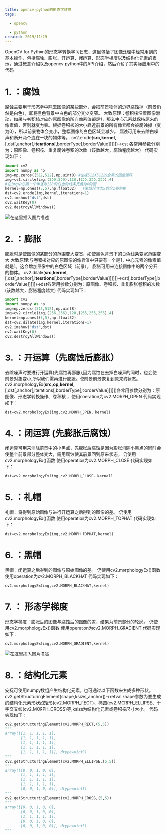 ```yaml
---
title: opencv-python的形态学转换
tags:

  - opencv

  - python
created: 2019/11/29
---
```


OpenCV for Python的形态学转换学习日志，这里包括了图像处理中经常用到的基本操作，包括腐蚀、膨胀、开运算、闭运算、形态学梯度以及结构化元素的表示，通过概念介绍以及opencv python中的API介绍，然后介绍了其实际应用中的代码<!-- more -->

#  1. ：腐蚀 

腐蚀主要用于形态学中除去图像的某些部分，会把前景物体的边界腐蚀掉（前景仍然是白色），即将黑色背景中白色的部分变少变窄。
大致原理：卷积核沿着图像滑动，如果与卷积核对应的原图像的所有像素值都是1，那么中心元素就保持原来的像素值，否则就变为零。根据卷积核的大小靠近前景的所有像素都会被腐蚀掉（变为0），所以前景物体会变小，整幅图像的白色区域会减少。
腐蚀可用来去除白噪声和断开两个连在一块的物体等。
cv2.erode(**src,kernel,**[,dst[,anchor[,**iterations**[,borderType[,borderValue]]]]])→dst
各常用参数分别为：原图像、卷积核、重复腐蚀卷积的次数（该数越大，腐蚀程度越大）
代码实现如下：

```python
import cv2
import numpy as np
img=np.zeros((512,512),np.uint8) #生成512X512的全黑的图像矩阵
img=cv2.circle(img,(256,256),128,(255,255,255),4) 
#在img中心画一个半径为128的白色的线条宽度为4的圆
kernel=np.ones((5,5),np.float32)   #生成尺寸为5的全1卷积核
dst=cv2.erode(img,kernel,iterations=1)
cv2.imshow("dst",dst)
cv2.waitKey(0)
cv2.destroyAllWindows()
```
![在这里插入图片描述](https://img-blog.csdnimg.cn/20190331233237859.png?x-oss-process=image/watermark,type_ZmFuZ3poZW5naGVpdGk,shadow_10,text_aHR0cHM6Ly9ibG9nLmNzZG4ubmV0L3h6YzEyMzRfXw==,size_16,color_FFFFFF,t_70)
#  2. ：膨胀 
膨胀时是使图像的某部分的范围变大变宽，如使黑色背景下的白色线条变宽范围变大
大致原理:与卷积核对应的原图像的像素值中只要有一个是1，中心元素的像素值就是1。这会增加图像中的白色区域（前景）。
膨胀可用来连接图像中的两个分开的物体。
cv2.dilate(**src,kernel,**[,dst[,anchor[,**iterations**[,borderType[,borderValue]]]]])→dst[,borderType[,borderValue]]]]])→dst各常用参数分别为：原图像、卷积核、重复膨胀卷积的次数(该数越大，膨胀程度越大)
代码实现如下：

```python
import cv2
import numpy as np
img=np.zeros((512,512),np.uint8)
img=cv2.circle(img,(256,256),128,(255,255,255),4)
kernel=np.ones((5,5),np.float32)
dst=cv2.dilate(img,kernel,iterations=1)
cv2.imshow("dst",dst)
cv2.waitKey(0)
cv2.destroyAllWindows()
```


#  3. ：开运算（先腐蚀后膨胀）
去除噪声时要进行开运算(先腐蚀再膨胀),因为腐蚀在去掉白噪声的同时，也会使前景对象变小,所以我们需再进行膨胀。使前景前景恢复到原来的状态。
cv2.morphologyEx(**src,op,kernel,**[,dst[,anchor[,iterations[,borderType[,borderValue]]]]])各常用参数分别为：原图像、形态学转换操作、卷积核 ，使用operation为cv2.MORPH_OPEN
代码实现如下：

```python
dst=cv2.morphologyEx(img,cv2.MORPH_OPEN，kernel)
```

#  4. ：闭运算 (先膨胀后腐蚀）
闭运算可用来消除前景中的小黑点，先膨胀后腐蚀是因为膨胀消除小黑点的同时会使整个前景部分整体变大，需用腐蚀使其前景回到原来状态。
仍使用cv2.morphologyEx()函数
使用operation为cv2.MORPH_CLOSE
代码实现如下：

```python
dst=cv2.morphologyEx(img,cv2.MORPH_CLOSE，kernel)
```

#  5. ：礼帽 
礼帽：将得到原始图像与进行开运算之后得到的图像的差。
仍使用cv2.morphologyEx()函数
使用operation为cv2.MORPH_TOPHAT
代码实现如下：

```python
dst=cv2.morphologyEx(img,cv2.MORPH_TOPHAT,kernel)
```

#  6. ：黑帽 
黑帽：闭运算之后得到的图像与原始图像的差。
仍使用cv2.morphologyEx()函数
使用operation为cv2.MORPH_BLACKHAT
代码实现如下：

```python
cv2.morphologyEx(img,cv2.MORPH_BLACKHAT,kernel)
```

#  7. ： 形态学梯度 
形态学梯度：膨胀后的图像与腐蚀后的图像的差，结果为前景部分的轮廓。
仍使用cv2.morphologyEx()函数
使用operation为cv2.MORPH_GRADIENT
代码实现如下：

```python
cv2.morphologyEx(img,cv2.MORPH_GRADIENT,kernel)
```
![在这里插入图片描述](https://img-blog.csdnimg.cn/20190331233629856.png?x-oss-process=image/watermark,type_ZmFuZ3poZW5naGVpdGk,shadow_10,text_aHR0cHM6Ly9ibG9nLmNzZG4ubmV0L3h6YzEyMzRfXw==,size_16,color_FFFFFF,t_70)

#  8. ：结构化元素 
安抚可使用numpy数组产生结构化元素，也可通过以下函数来生成多种形状。
cv2.getStructuringElement(shape,ksize[,anchor])→retval
shape参数为要生成的结构化元素形状如矩形(cv2.MORPH_RECT)、椭圆(cv2.MORPH_ELLIPSE、十字交叉线(cv2.MORPH_CROSS)等,ksize为结构化元素或卷积核尺寸大小。
代码实现如下：

```python
cv2.getStructuringElement(cv2.MORPH_RECT,(5,5))
"""
array([[1, 1, 1, 1, 1],
       [1, 1, 1, 1, 1],
       [1, 1, 1, 1, 1],
       [1, 1, 1, 1, 1],
       [1, 1, 1, 1, 1]], dtype=uint8)
"""
cv2.getStructuringElement(cv2.MORPH_ELLIPSE,(5,5))
"""
array([[0, 0, 1, 0, 0],
       [1, 1, 1, 1, 1],
       [1, 1, 1, 1, 1],
       [1, 1, 1, 1, 1],
       [0, 0, 1, 0, 0]], dtype=uint8)
"""
cv2.getStructuringElement(cv2.MORPH_CROSS,(5,5))
"""
array([[0, 0, 1, 0, 0],
       [0, 0, 1, 0, 0],
       [1, 1, 1, 1, 1],
       [0, 0, 1, 0, 0],
       [0, 0, 1, 0, 0]], dtype=uint8)
"""
```